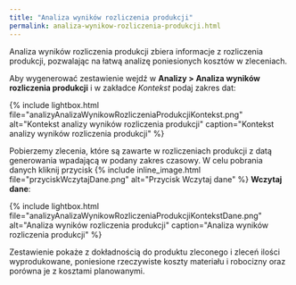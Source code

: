 ```yaml
---
title: "Analiza wyników rozliczenia produkcji"
permalink: analiza-wynikow-rozliczenia-produkcji.html
---
```


Analiza wyników rozliczenia produkcji zbiera informacje z rozliczenia produkcji, pozwalając na łatwą analizę poniesionych kosztów w zleceniach.

Aby wygenerować zestawienie wejdź w **Analizy > Analiza wyników rozliczenia produkcji** i w zakładce _Kontekst_ podaj zakres dat:

{% include lightbox.html file="analizyAnalizaWynikowRozliczeniaProdukcjiKontekst.png" alt="Kontekst analizy wyników rozliczenia produkcji" caption="Kontekst analizy wyników rozliczenia produkcji" %}

Pobierzemy zlecenia, które są zawarte w rozliczeniach produkcji z datą generowania wpadającą w podany zakres czasowy. W celu pobrania danych kliknij przycisk {% include inline_image.html file="przyciskWczytajDane.png" alt="Przycisk Wczytaj dane" %} **Wczytaj dane**:

{% include lightbox.html file="analizyAnalizaWynikowRozliczeniaProdukcjiKontekstDane.png" alt="Analiza wyników rozliczenia produkcji" caption="Analiza wyników rozliczenia produkcji" %}

Zestawienie pokaże z dokładnością do produktu zleconego i zleceń ilości wyprodukowane, poniesione rzeczywiste koszty materiału i robocizny oraz porówna je z kosztami planowanymi.